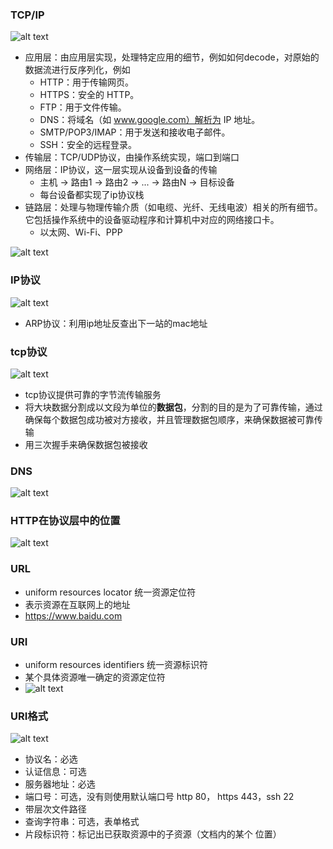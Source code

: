 
### TCP/IP
![alt text](image.png)
- 应用层：由应用层实现，处理特定应用的细节，例如如何decode，对原始的数据流进行反序列化，例如
  - ​HTTP​：用于传输网页。
  - ​HTTPS​：安全的 HTTP。
  - ​FTP​：用于文件传输。
  - ​DNS​：将域名（如 www.google.com）解析为 IP 地址。
  - SMTP/POP3/IMAP​：用于发送和接收电子邮件。
  - SSH​：安全的远程登录。
- 传输层：TCP/UDP协议，由操作系统实现，端口到端口
- 网络层：IP协议，这一层实现从设备到设备的传输
  - 主机 -> 路由1 -> 路由2 -> ... -> 路由N -> 目标设备
  - 每台设备都实现了ip协议栈
- 链路层：处理与物理传输介质（如电缆、光纤、无线电波）相关的所有细节。它包括操作系统中的设备驱动程序和计算机中对应的网络接口卡。
  - 以太网、Wi-Fi、PPP

![alt text](image-1.png)


### IP协议
![alt text](image-2.png)
- ARP协议：利用ip地址反查出下一站的mac地址

### tcp协议
![alt text](image-3.png)
- tcp协议提供可靠的字节流传输服务
- 将大块数据分割成以文段为单位的**数据包**，分割的目的是为了可靠传输，通过确保每个数据包成功被对方接收，并且管理数据包顺序，来确保数据被可靠传输
- 用三次握手来确保数据包被接收

### DNS
![alt text](image-4.png)


### HTTP在协议层中的位置
![alt text](image-5.png)

### URL 
- uniform resources locator 统一资源定位符
- 表示资源在互联网上的地址
- https://www.baidu.com

### URI 
- uniform resources identifiers 统一资源标识符
- 某个具体资源唯一确定的资源定位符
- ![alt text](image-6.png)

### URI格式
  ![alt text](image-7.png)
- 协议名：必选
- 认证信息：可选
- 服务器地址：必选
- 端口号：可选，没有则使用默认端口号 http 80， https 443，ssh 22
- 带层次文件路径
- 查询字符串：可选，表单格式
- 片段标识符：标记出已获取资源中的子资源（文档内的某个
位置）

